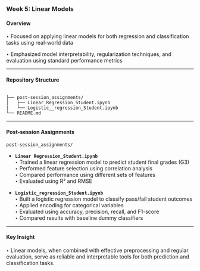###  Week 5: Linear Models

####  Overview  
‣ Focused on applying linear models for both regression and classification tasks using real-world data  

‣ Emphasized model interpretability, regularization techniques, and evaluation using standard performance metrics  

---

####  Repository Structure

```

├── post-session_assignments/
│   ├── Linear_Regression_Student.ipynb
|   └── Logistic__regression_Student.ipynb
└── README.md

```

---

####  Post-session Assignments  

 `post-session_assignments/`  

- **`Linear Regression_Student.ipynb`**  
  ‣ Trained a linear regression model to predict student final grades (G3)  
  ‣ Performed feature selection using correlation analysis  
  ‣ Compared performance using different sets of features  
  ‣ Evaluated using R² and RMSE  

- **`Logistic_regression_Student.ipynb`**  
  ‣ Built a logistic regression model to classify pass/fail student outcomes  
  ‣ Applied encoding for categorical variables  
  ‣ Evaluated using accuracy, precision, recall, and F1-score  
  ‣ Compared results with baseline dummy classifiers  

---

####  Key Insight  
‣ Linear models, when combined with effective preprocessing and regular evaluation, serve as reliable and interpretable tools for both prediction and classification tasks.

